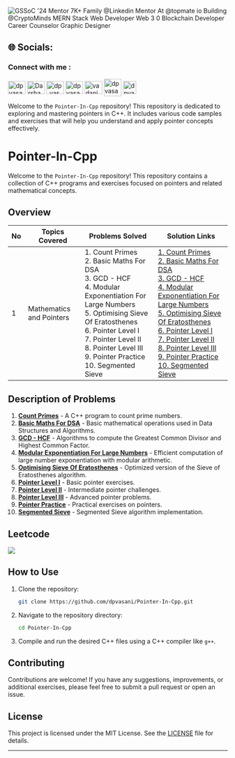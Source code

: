 ![GSSoC '24 Mentor  7K+ Family @Linkedin  Mentor At @topmate io  Building @CryptoMinds  MERN Stack Web Developer  Web 3 0  Blockchain Developer  Career Counselor  Graphic Designer](https://github.com/user-attachments/assets/fbad9128-07fc-4118-b21f-7da0371384c1)

## 🌐 Socials:


<h3 align="left">Connect with me : </h3>
<p align="left">
  <a href="https://x.com/vasanidarshan56" target="blank"><img align="center" src="https://raw.githubusercontent.com/rahuldkjain/github-profile-readme-generator/master/src/images/icons/Social/twitter.svg" alt="dpvasani_56" height="30" width="40" /></a>
  <a href="https://www.linkedin.com/in/dpvasani56/" target="blank"><img align="center" src="https://raw.githubusercontent.com/rahuldkjain/github-profile-readme-generator/master/src/images/icons/Social/linked-in-alt.svg" alt="Darshan Vasani" height="30" width="40" /></a>
  <a href="https://www.instagram.com/dp_vasani56" target="blank"><img align="center" src="https://raw.githubusercontent.com/rahuldkjain/github-profile-readme-generator/master/src/images/icons/Social/instagram.svg" alt="dp_vasani56" height="30" width="40" /></a>
  <a href="https://leetcode.com/u/dpvasani_56/" target="blank"><img align="center" src="https://raw.githubusercontent.com/rahuldkjain/github-profile-readme-generator/master/src/images/icons/Social/leet-code.svg" alt="dpvasani_56" height="30" width="40" /></a>
  <a href="https://www.geeksforgeeks.org/user/vadanidp0qg/" target="blank"><img align="center" src="https://raw.githubusercontent.com/rahuldkjain/github-profile-readme-generator/master/src/images/icons/Social/geeks-for-geeks.svg" alt="vadanidp0qg" height="30" width="40" /></a>
  <a href="https://linktr.ee/dpvasani56" target="blank"><img align="center" src="https://github.com/dpvasani/dpvasani/assets/109815626/789d1777-6921-4b0f-8740-e85977a95dfc" alt="dpvasani56" height="40" width="40" /></a>
  <a href="https://topmate.io/dpvasani_56" target="blank"><img align="center" src="https://github.com/dpvasani/dpvasani/assets/109815626/32b286b1-8629-4a9f-b264-5616342de401" alt="dpvasani_56" height="30" width="30" /></a>
</p>


Welcome to the `Pointer-In-Cpp` repository! This repository is dedicated to exploring and mastering pointers in C++. It includes various code samples and exercises that will help you understand and apply pointer concepts effectively.


# Pointer-In-Cpp

Welcome to the `Pointer-In-Cpp` repository! This repository contains a collection of C++ programs and exercises focused on pointers and related mathematical concepts.

## Overview

| No  | Topics Covered               | Problems Solved                                              | Solution Links                                                                                         |
|------|------------------------------|---------------------------------------------------------------|--------------------------------------------------------------------------------------------------------|
| 1    | Mathematics and Pointers     | 1. Count Primes<br>2. Basic Maths For DSA<br>3. GCD - HCF<br>4. Modular Exponentiation For Large Numbers<br>5. Optimising Sieve Of Eratosthenes<br>6. Pointer Level I<br>7. Pointer Level II<br>8. Pointer Level III<br>9. Pointer Practice<br>10. Segmented Sieve | [1. Count Primes](https://github.com/dpvasani/Pointer-In-Cpp/blob/main/204.%20Count%20Primes.cpp)<br>[2. Basic Maths For DSA](https://github.com/dpvasani/Pointer-In-Cpp/blob/main/Basic%20Maths%20For%20DSA.cpp)<br>[3. GCD - HCF](https://github.com/dpvasani/Pointer-In-Cpp/blob/main/GCD%20-%20HCF.cpp)<br>[4. Modular Exponentiation For Large Numbers](https://github.com/dpvasani/Pointer-In-Cpp/blob/main/Modular%20Exponentiation%20For%20Large%20Numbers.cpp)<br>[5. Optimising Sieve Of Eratosthenes](https://github.com/dpvasani/Pointer-In-Cpp/blob/main/Optimising%20Sieve%20Of%20Eratosthenes.cpp)<br>[6. Pointer Level I](https://github.com/dpvasani/Pointer-In-Cpp/blob/main/Pointer%20Level%20I.cpp)<br>[7. Pointer Level II](https://github.com/dpvasani/Pointer-In-Cpp/blob/main/Pointer%20Level%20II.cpp)<br>[8. Pointer Level III](https://github.com/dpvasani/Pointer-In-Cpp/blob/main/Pointer%20Level%20III.cpp)<br>[9. Pointer Practice](https://github.com/dpvasani/Pointer-In-Cpp/blob/main/Pointer%20Practice.cpp)<br>[10. Segmented Sieve](https://github.com/dpvasani/Pointer-In-Cpp/blob/main/Segmented%20Sieve.cpp) |

## Description of Problems

1. [**Count Primes**](https://github.com/dpvasani/Pointer-In-Cpp/blob/main/204.%20Count%20Primes.cpp) - A C++ program to count prime numbers.
2. [**Basic Maths For DSA**](https://github.com/dpvasani/Pointer-In-Cpp/blob/main/Basic%20Maths%20For%20DSA.cpp) - Basic mathematical operations used in Data Structures and Algorithms.
3. [**GCD - HCF**](https://github.com/dpvasani/Pointer-In-Cpp/blob/main/GCD%20-%20HCF.cpp) - Algorithms to compute the Greatest Common Divisor and Highest Common Factor.
4. [**Modular Exponentiation For Large Numbers**](https://github.com/dpvasani/Pointer-In-Cpp/blob/main/Modular%20Exponentiation%20For%20Large%20Numbers.cpp) - Efficient computation of large number exponentiation with modular arithmetic.
5. [**Optimising Sieve Of Eratosthenes**](https://github.com/dpvasani/Pointer-In-Cpp/blob/main/Optimising%20Sieve%20Of%20Eratosthenes.cpp) - Optimized version of the Sieve of Eratosthenes algorithm.
6. [**Pointer Level I**](https://github.com/dpvasani/Pointer-In-Cpp/blob/main/Pointer%20Level%20I.cpp) - Basic pointer exercises.
7. [**Pointer Level II**](https://github.com/dpvasani/Pointer-In-Cpp/blob/main/Pointer%20Level%20II.cpp) - Intermediate pointer challenges.
8. [**Pointer Level III**](https://github.com/dpvasani/Pointer-In-Cpp/blob/main/Pointer%20Level%20III.cpp) - Advanced pointer problems.
9. [**Pointer Practice**](https://github.com/dpvasani/Pointer-In-Cpp/blob/main/Pointer%20Practice.cpp) - Practical exercises on pointers.
10. [**Segmented Sieve**](https://github.com/dpvasani/Pointer-In-Cpp/blob/main/Segmented%20Sieve.cpp) - Segmented Sieve algorithm implementation.


## Leetcode
![](https://leetcard.jacoblin.cool/dpvasani_56?ext=activity)




## How to Use

1. Clone the repository:
   ```bash
   git clone https://github.com/dpvasani/Pointer-In-Cpp.git
   ```
2. Navigate to the repository directory:
   ```bash
   cd Pointer-In-Cpp
   ```
3. Compile and run the desired C++ files using a C++ compiler like `g++`.

## Contributing

Contributions are welcome! If you have any suggestions, improvements, or additional exercises, please feel free to submit a pull request or open an issue.

## License

This project is licensed under the MIT License. See the [LICENSE](LICENSE) file for details.

---
